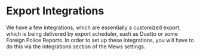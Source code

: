 # Export Integrations

We have a few integrations, which are essentially a customized export, which is being delivered by export scheduler, such as Duetto or some Foreign Police Reports. In order to set up these integrations, you will have to do this via the integrations section of the Mews settings.


